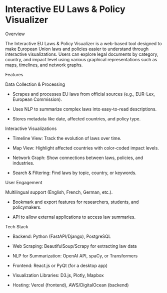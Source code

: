 # Interactive EU Laws & Policy Visualizer

Overview

The Interactive EU Laws & Policy Visualizer is a web-based tool designed to make European Union laws and policies easier to understand through interactive visualizations. Users can explore legal documents by category, country, and impact level using various graphical representations such as maps, timelines, and network graphs.

Features

Data Collection & Processing

- Scrapes and processes EU laws from official sources (e.g., EUR-Lex, European Commission).

- Uses NLP to summarize complex laws into easy-to-read descriptions.

- Stores metadata like date, affected countries, and policy type.

Interactive Visualizations

- Timeline View: Track the evolution of laws over time.

- Map View: Highlight affected countries with color-coded impact levels.

- Network Graph: Show connections between laws, policies, and industries.

- Search & Filtering: Find laws by topic, country, or keywords.

User Engagement

Multilingual support (English, French, German, etc.).

- Bookmark and export features for researchers, students, and policymakers.

- API to allow external applications to access law summaries.

Tech Stack

- Backend: Python (FastAPI/Django), PostgreSQL

- Web Scraping: BeautifulSoup/Scrapy for extracting law data

- NLP for Summarization: OpenAI API, spaCy, or Transformers

- Frontend: React.js or PyQt (for a desktop app)

- Visualization Libraries: D3.js, Plotly, Mapbox

- Hosting: Vercel (frontend), AWS/DigitalOcean (backend)


